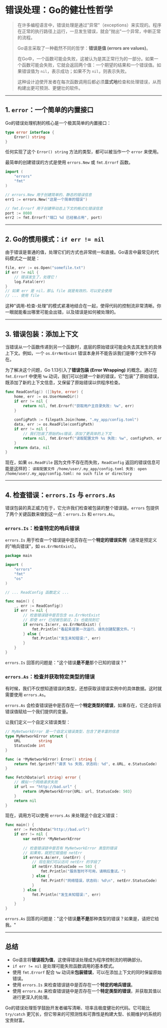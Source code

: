 # 错误处理：Go的健壮性哲学

> 在许多编程语言中，错误处理是通过"异常"（exceptions）来实现的。程序在正常的执行路径上运行，一旦发生错误，就会"抛出"一个异常，中断正常的流程。
>
> Go语言采取了一种截然不同的哲学：**错误是值 (errors are values)**。
>
> 在Go中，一个函数可能会失败，这被认为是其正常行为的一部分。如果一个函数可能会失败，它就会返回两个值：一个期望的结果和一个错误值。如果错误值为 `nil`，表示成功；如果不为 `nil`，则表示失败。
>
> 这种设计迫使开发者在每次函数调用后都必须**显式地**检查和处理错误，从而构建出更可预测、更健壮的软件。

---

## 1. `error`：一个简单的内置接口

Go的错误处理机制的核心是一个极其简单的内置接口：

```go
type error interface {
    Error() string
}
```

任何实现了这个 `Error() string` 方法的类型，都可以被当作一个 `error` 来使用。

最简单的创建错误的方式是使用 `errors.New` 或 `fmt.Errorf` 函数。

```go
import (
	"errors"
	"fmt"
)

// errors.New 用于创建简单的、静态的错误信息
err1 := errors.New("这是一个简单的错误")

// fmt.Errorf 用于创建带动态上下文的格式化错误信息
port := 8080
err2 := fmt.Errorf("端口 %d 已经被占用", port)
```

---

## 2. Go的惯用模式：`if err != nil`

由于错误是普通的值，处理它们的方式也非常统一和直接。Go语言中最常见的代码模式之一就是：

```go
file, err := os.Open("somefile.txt")
if err != nil {
    // 错误发生了，处理它！
    log.Fatal(err)
}
// 如果 err 是 nil，那么 file 就是有效的，可以安全使用
// ... 使用 file
```
这种"调用-检查-处理"的模式紧凑地结合在一起，使得代码的控制流非常清晰。你一眼就能看出哪里可能会出错，以及错误是如何被处理的。

---

## 3. 错误包装：添加上下文

当错误从一个函数传递到另一个函数时，底层的原始错误可能会失去其发生的具体上下文。例如，一个 `os.ErrNotExist` 错误本身并不能告诉我们是哪个文件不存在。

为了解决这个问题，Go 1.13引入了**错误包装 (Error Wrapping)** 的概念。通过在 `fmt.Errorf` 中使用 `%w` 动词，我们可以创建一个新的错误，它"包装"了原始错误，既添加了新的上下文信息，又保留了原始错误以供程序检查。

```go
func ReadConfig() ([]byte, error) {
	home, err := os.UserHomeDir()
	if err != nil {
		return nil, fmt.Errorf("获取用户主目录失败: %w", err)
	}
	
	configPath := filepath.Join(home, ".my_app/config.toml")
	data, err := os.ReadFile(configPath)
	if err != nil {
		// 我们包装了原始的os错误，添加了更具体的上下文
		return nil, fmt.Errorf("读取配置文件 %s 失败: %w", configPath, err)
	}
	return data, nil
}
```

现在，如果 `os.ReadFile` 因为文件不存在而失败，`ReadConfig` 返回的错误信息可能是这样的：
`读取配置文件 /home/user/.my_app/config.toml 失败: open /home/user/.my_app/config.toml: no such file or directory`

---

## 4. 检查错误：`errors.Is` 与 `errors.As`

错误包装的真正威力在于，它允许我们检查被包装的整个错误链。`errors` 包提供了两个关键函数来做到这一点：`errors.Is` 和 `errors.As`。

### `errors.Is`：检查特定的哨兵错误

`errors.Is` 用于检查一个错误链中是否存在一个**特定的错误实例**（通常是预定义的"哨兵错误"，如 `os.ErrNotExist`）。

```go
package main

import (
	"errors"
	"fmt"
	"os"
)

// ... ReadConfig 函数定义 ...

func main() {
	_, err := ReadConfig()
	if err != nil {
		// 检查错误链中是否包含 os.ErrNotExist
		// 即使 err 已经被包装过，Is 也能找到它
		if errors.Is(err, os.ErrNotExist) {
			fmt.Println("看起来是第一次运行，请先创建配置文件。")
		} else {
			fmt.Println("发生未知错误:", err)
		}
	}
}
```
`errors.Is` 回答的问题是："这个错误**是不是**那个已知的错误？"

### `errors.As`：检查并获取特定类型的错误

有时候，我们不仅想知道错误的类型，还想获取该错误实例中的具体数据。这时就需要使用 `errors.As`。

`errors.As` 会检查错误链中是否存在一个**特定类型的错误**，如果存在，它还会将该错误值赋给一个我们提供的变量。

让我们定义一个自定义错误类型：

```go
// MyNetworkError 是一个自定义错误类型，包含了更丰富的信息
type MyNetworkError struct {
	URL        string
	StatusCode int
}

func (e *MyNetworkError) Error() string {
	return fmt.Sprintf("请求 %s 失败，状态码: %d", e.URL, e.StatusCode)
}

func FetchData(url string) error {
	// 模拟一个网络请求失败
	if url == "http://bad.url" {
		return &MyNetworkError{URL: url, StatusCode: 503}
	}
	return nil
}
```

现在，调用方可以使用 `errors.As` 来处理这个自定义错误：

```go
func main() {
	err := FetchData("http://bad.url")
	if err != nil {
		var netErr *MyNetworkError
		
		// 检查错误链中是否有 MyNetworkError 类型的错误
		// 如果有，就把它赋值给 netErr
		if errors.As(err, &netErr) {
			// 现在我们可以访问 netErr 的字段了
			if netErr.StatusCode == 503 {
				fmt.Println("服务暂时不可用，请稍后重试。")
			} else {
				fmt.Printf("网络错误，状态码: %d\n", netErr.StatusCode)
			}
		} else {
			fmt.Println("发生未知错误:", err)
		}
	}
}
```
`errors.As` 回答的问题是："这个错误**是不是**那种类型的错误？如果是，请把它给我。"

---

## 总结

- Go语言将**错误视为值**，这使得错误处理成为程序控制流的明确部分。
- `if err != nil` 是处理可能失败函数调用的基本模式。
- 使用 `fmt.Errorf` 配合 `%w` 动词来**包装错误**，可以在添加上下文的同时保留原始错误。
- 使用 `errors.Is` 来检查错误链中是否存在一个**特定的哨兵错误**。
- 使用 `errors.As` 来检查错误链中是否存在一个**特定类型的错误**，并获取其值以进行更深入的处理。

Go的错误处理哲学鼓励开发者编写清晰、坦率且极度健壮的代码。它可能比 `try/catch` 更冗长，但它带来的可预测性和可靠性是构建大型、长期维护的系统的宝贵财富。 